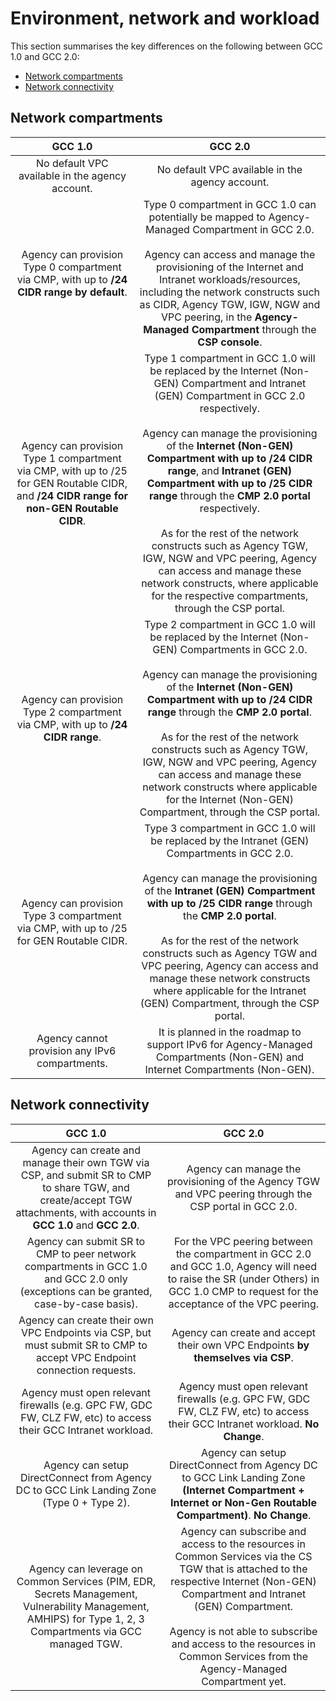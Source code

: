 # Environment, network and workload

This section summarises the key differences on the following between GCC 1.0 and GCC 2.0:

- [Network compartments](#network-compartments)
- [Network connectivity](#network-connectivity)


## Network compartments

| GCC 1.0 | GCC 2.0 |
| :-------------: |:-------------:|
| No default VPC available in the agency account.| No default VPC available in the agency account. |
| Agency can provision Type 0 compartment via CMP, with up to **/24 CIDR range by default**. |Type 0 compartment in GCC 1.0 can potentially be mapped to Agency-Managed Compartment in GCC 2.0.<br><br>Agency can access and manage the provisioning of the Internet and Intranet workloads/resources, including the network constructs such as CIDR, Agency TGW, IGW, NGW and VPC peering, in the **Agency-Managed Compartment** through the **CSP console**. |
| Agency can provision Type 1 compartment via CMP, with up to /25 for GEN Routable CIDR, and **/24 CIDR range for non-GEN Routable CIDR**.|Type 1 compartment in GCC 1.0 will be replaced by the Internet (Non-GEN) Compartment and Intranet (GEN) Compartment in GCC 2.0 respectively.<br><br>Agency can manage the provisioning of the **Internet (Non-GEN) Compartment with up to /24 CIDR range**, and **Intranet (GEN) Compartment with up to /25 CIDR range** through the **CMP 2.0 portal** respectively.<br><br>As for the rest of the network constructs such as Agency TGW, IGW, NGW and VPC peering, Agency can access and manage these network constructs, where applicable for the respective compartments, through the CSP portal. |
| Agency can provision Type 2 compartment via CMP, with up to **/24 CIDR range**.|Type 2 compartment in GCC 1.0 will be replaced by the Internet (Non-GEN) Compartments in GCC 2.0. <br><br>Agency can manage the provisioning of the **Internet (Non-GEN) Compartment with up to /24 CIDR range** through the **CMP 2.0 portal**.<br><br>As for the rest of the network constructs such as Agency TGW, IGW, NGW and VPC peering, Agency can access and manage these network constructs where applicable for the Internet (Non-GEN) Compartment, through the CSP portal. |
| Agency can provision Type 3 compartment via CMP, with up to /25 for GEN Routable CIDR.| Type 3 compartment in GCC 1.0 will be replaced by the Intranet (GEN) Compartments in GCC 2.0. <br><br>Agency can manage the provisioning of the **Intranet (GEN) Compartment with up to /25 CIDR range** through the **CMP 2.0 portal**.<br><br>As for the rest of the network constructs such as Agency TGW and VPC peering, Agency can access and manage these network constructs where applicable for the Intranet (GEN) Compartment, through the CSP portal.|
| Agency cannot provision any IPv6 compartments.| It is planned in the roadmap to support IPv6 for Agency-Managed Compartments (Non-GEN) and Internet Compartments (Non-GEN).|

## Network connectivity

| GCC 1.0 | GCC 2.0 |
| :-------------: |:-------------:|
|Agency can create and manage their own TGW via CSP, and submit SR to CMP to share TGW, and create/accept TGW attachments, with accounts in **GCC 1.0** and **GCC 2.0**.| Agency can manage the provisioning of the Agency TGW and VPC peering through the CSP portal in GCC 2.0.|
|Agency can submit SR to CMP to peer network compartments in GCC 1.0 and GCC 2.0 only (exceptions can be granted, case-by-case basis).|For the VPC peering between the compartment in GCC 2.0 and GCC 1.0, Agency will need to raise the SR (under Others) in GCC 1.0 CMP to request for the acceptance of the VPC peering.|
|Agency can create their own VPC Endpoints via CSP, but must submit SR to CMP to accept VPC Endpoint connection requests.|Agency can create and accept their own VPC Endpoints **by themselves via CSP**.|
|Agency must open relevant firewalls (e.g. GPC FW, GDC FW, CLZ FW, etc) to access their GCC Intranet workload.|Agency must open relevant firewalls (e.g. GPC FW, GDC FW, CLZ FW, etc) to access their GCC Intranet workload. **No Change**.|
|Agency can setup DirectConnect from Agency DC to GCC Link Landing Zone (Type 0 + Type 2).|Agency can setup DirectConnect from Agency DC to GCC Link Landing Zone **(Internet Compartment + Internet or Non-Gen Routable Compartment)**. **No Change**.|
|Agency can leverage on Common Services (PIM, EDR, Secrets Management, Vulnerability Management, AMHIPS) for Type 1, 2, 3 Compartments via GCC managed TGW.|Agency can subscribe and access to the resources in Common Services via the CS TGW that is attached to the respective Internet (Non-GEN) Compartment and Intranet (GEN) Compartment.<br><br>Agency is not able to subscribe and access to the resources in Common Services from the Agency-Managed Compartment yet. |
